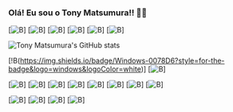 ### Olá! Eu sou o Tony Matsumura!! ✋🏻

[![B](https://img.shields.io/badge/Gmail-D14836?style=for-the-badge&logo=gmail&logoColor=white)]
[![B](https://img.shields.io/badge/Telegram-2CA5E0?style=for-the-badge&logo=telegram&logoColor=white)]
[![B](https://img.shields.io/badge/Slack-4A154B?style=for-the-badge&logo=slack&logoColor=white)]
[![B](https://img.shields.io/badge/Discord-7289DA?style=for-the-badge&logo=discord&logoColor=white)]
[![B](https://img.shields.io/badge/LinkedIn-0077B5?style=for-the-badge&logo=linkedin&logoColor=white)]
[![B](https://img.shields.io/badge/Twitter-1DA1F2?style=for-the-badge&logo=twitter&logoColor=white)]

![Tony Matsumura's GitHub stats](https://github-readme-stats.vercel.app/api?username=tonymatsumura&show_icons=true&theme=dracula)


[!B(https://img.shields.io/badge/Windows-0078D6?style=for-the-badge&logo=windows&logoColor=white)]
[![B](https://img.shields.io/badge/Linux-FCC624?style=for-the-badge&logo=linux&logoColor=black)]

[![B](https://img.shields.io/badge/C%23-239120?style=for-the-badge&logo=c-sharp&logoColor=white)]
[![B](https://img.shields.io/badge/Python-3776AB?style=for-the-badge&logo=python&logoColor=white)]
[![B](https://img.shields.io/badge/HTML-239120?style=for-the-badge&logo=html5&logoColor=white)]
[![B](https://img.shields.io/badge/CSS-239120?&style=for-the-badge&logo=css3&logoColor=white)]
[![B](https://img.shields.io/badge/.NET-5C2D91?style=for-the-badge&logo=.net&logoColor=white)]
[![B](https://img.shields.io/badge/JavaScript-F7DF1E?style=for-the-badge&logo=javascript&logoColor=black)]
[![B](https://img.shields.io/badge/Node.js-43853D?style=for-the-badge&logo=node.js&logoColor=white)]
[![B](https://img.shields.io/badge/React-20232A?style=for-the-badge&logo=react&logoColor=61DAFB)]

[![B](https://img.shields.io/badge/Microsoft_SQL_Server-CC2927?style=for-the-badge&logo=microsoft-sql-server&logoColor=white)]
[![B](https://img.shields.io/badge/MySQL-00000F?style=for-the-badge&logo=mysql&logoColor=white)]
[![B](https://img.shields.io/badge/PostgreSQL-316192?style=for-the-badge&logo=postgresql&logoColor=white)]
[![B](https://img.shields.io/badge/MongoDB-4EA94B?style=for-the-badge&logo=mongodb&logoColor=white)]
